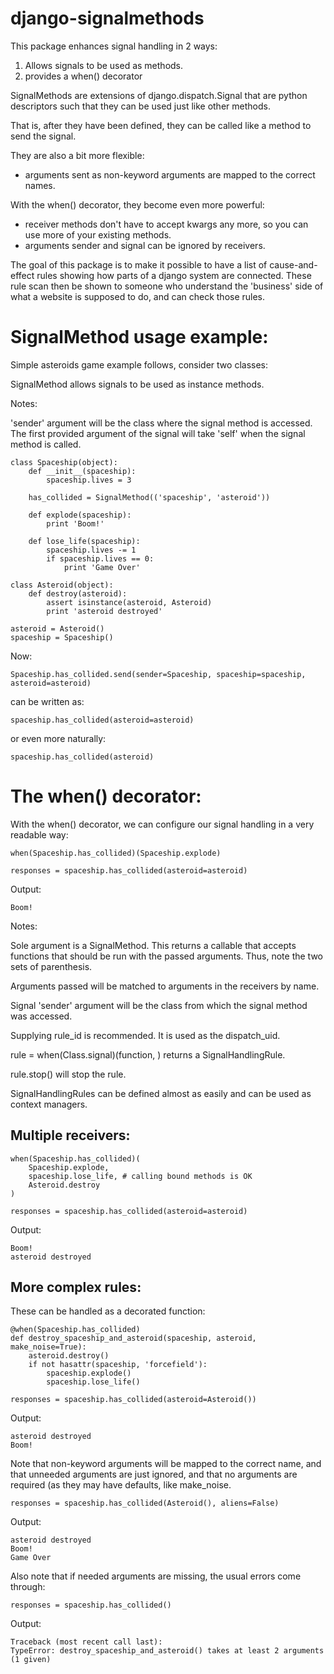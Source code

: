django-signalmethods
====================

This package enhances signal handling in 2 ways:

1. Allows signals to be used as methods.
2. provides a when() decorator

SignalMethods are extensions of django.dispatch.Signal that are python descriptors 
such that they can be used just like other methods.

That is, after they have been defined, they can be called like a method to send the signal.

They are also a bit more flexible:
- arguments sent as non-keyword arguments are mapped to the correct names.

With the when() decorator, they become even more powerful:
- receiver methods don't have to accept kwargs any more, so you can use more of your existing methods.
- arguments sender and signal can be ignored by receivers.

The goal of this package is to make it possible to have a list of cause-and-effect rules showing how parts of a django system are connected. These rule scan then be shown to someone who understand the 'business' side of what a website is supposed to do, and can check those rules.


SignalMethod usage example:
===========================

Simple asteroids game example follows, consider two classes:

SignalMethod allows signals to be used as instance methods.

Notes:

'sender' argument will be the class where the signal method is accessed.
The first provided argument of the signal will take 'self' when the signal method is called.

    class Spaceship(object):
        def __init__(spaceship):
            spaceship.lives = 3
   
        has_collided = SignalMethod(('spaceship', 'asteroid'))
   
        def explode(spaceship):
            print 'Boom!'
   
        def lose_life(spaceship):
            spaceship.lives -= 1
            if spaceship.lives == 0:
                print 'Game Over'

    class Asteroid(object):
        def destroy(asteroid):
            assert isinstance(asteroid, Asteroid)
            print 'asteroid destroyed'

    asteroid = Asteroid()
    spaceship = Spaceship()

Now:

    Spaceship.has_collided.send(sender=Spaceship, spaceship=spaceship, asteroid=asteroid)

can be written as:

    spaceship.has_collided(asteroid=asteroid)

or even more naturally:

    spaceship.has_collided(asteroid)


The when() decorator:
=====================


With the when() decorator, we can configure our signal handling in a very readable way:

    when(Spaceship.has_collided)(Spaceship.explode)

    responses = spaceship.has_collided(asteroid=asteroid)

Output:

    Boom!

Notes:

Sole argument is a SignalMethod.
This returns a callable that accepts functions that should be run with the passed arguments.
Thus, note the two sets of parenthesis.

Arguments passed will be matched to arguments in the receivers by name.

Signal 'sender' argument will be the class from which the signal method was accessed.

Supplying rule_id is recommended. It is used as the dispatch_uid.

rule = when(Class.signal)(function,   ) returns a SignalHandlingRule.

rule.stop() will stop the rule.

SignalHandlingRules can be defined almost as easily and can be used as context managers.


Multiple receivers:
-------------------

    when(Spaceship.has_collided)(
        Spaceship.explode,
        spaceship.lose_life, # calling bound methods is OK
        Asteroid.destroy
    )

    responses = spaceship.has_collided(asteroid=asteroid)

Output:

    Boom!
    asteroid destroyed

More complex rules:
-------------------

These can be handled as a decorated function:

    @when(Spaceship.has_collided)
    def destroy_spaceship_and_asteroid(spaceship, asteroid, make_noise=True):
        asteroid.destroy()
        if not hasattr(spaceship, 'forcefield'):
            spaceship.explode()
            spaceship.lose_life()

    responses = spaceship.has_collided(asteroid=Asteroid())
    
Output: 

    asteroid destroyed
    Boom!

Note that non-keyword arguments will be mapped to the correct name,
and that unneeded arguments are just ignored, and that no arguments
are required (as they may have defaults, like make_noise.

    responses = spaceship.has_collided(Asteroid(), aliens=False)

Output:
    
    asteroid destroyed
    Boom!
    Game Over

Also note that if needed arguments are missing, the usual errors come through:

    responses = spaceship.has_collided()

Output: 

    Traceback (most recent call last):
    TypeError: destroy_spaceship_and_asteroid() takes at least 2 arguments (1 given)
